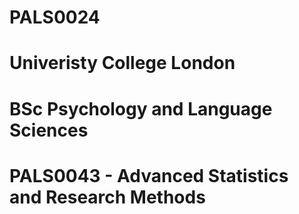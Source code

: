 # PALS0024
# Univeristy College London
# BSc Psychology and Language Sciences
# PALS0043 - Advanced Statistics and Research Methods
